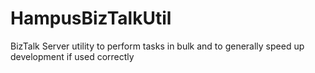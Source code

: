 # HampusBizTalkUtil
BizTalk Server utility to perform tasks in bulk and to generally speed up development if used correctly
